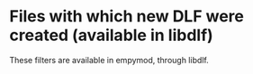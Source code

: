 # Files with which new DLF were created (available in libdlf)

These filters are available in empymod, through libdlf.
